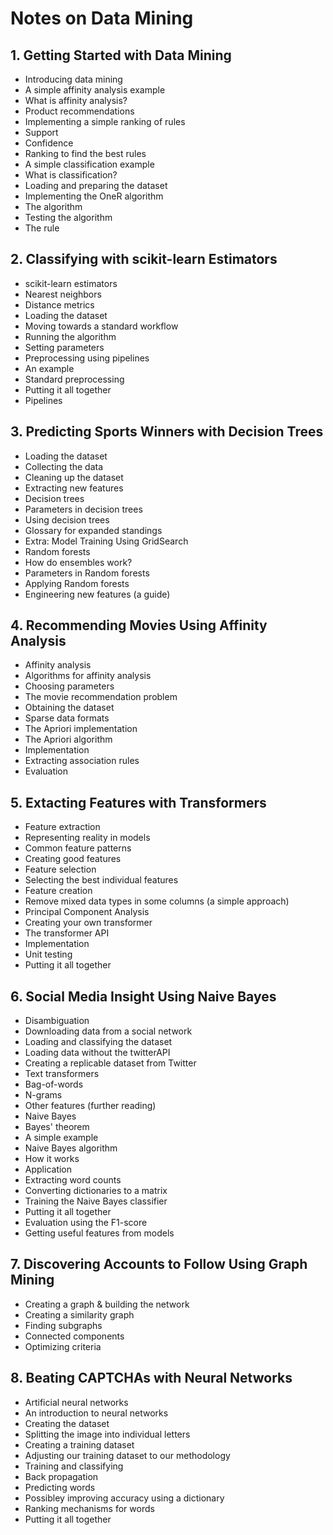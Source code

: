 # Notes on Data Mining

## 1. Getting Started with Data Mining
- Introducing data mining
- A simple affinity analysis example
- What is affinity analysis?
- Product recommendations
- Implementing a simple ranking of rules
- Support
- Confidence 
- Ranking to find the best rules
- A simple classification example
- What is classification?
- Loading and preparing the dataset
- Implementing the OneR algorithm
- The algorithm 
- Testing the algorithm
- The rule

## 2. Classifying with scikit-learn Estimators
- scikit-learn estimators
- Nearest neighbors
- Distance metrics
- Loading the dataset
- Moving towards a standard workflow
- Running the algorithm
- Setting parameters
- Preprocessing using pipelines
- An example
- Standard preprocessing
- Putting it all together
- Pipelines

## 3. Predicting Sports Winners with Decision Trees
- Loading the dataset
- Collecting the data
- Cleaning up the dataset
- Extracting new features
- Decision trees
- Parameters in decision trees
- Using decision trees
- Glossary for expanded standings
- Extra: Model Training Using GridSearch
- Random forests
- How do ensembles work?
- Parameters in Random forests
- Applying Random forests
- Engineering new features (a guide)

## 4. Recommending Movies Using Affinity Analysis
- Affinity analysis
- Algorithms for affinity analysis
- Choosing parameters
- The movie recommendation problem
- Obtaining the dataset
- Sparse data formats
- The Apriori implementation
- The Apriori algorithm
- Implementation
- Extracting association rules
- Evaluation

## 5. Extacting Features with Transformers
- Feature extraction
- Representing reality in models
- Common feature patterns
- Creating good features
- Feature selection
- Selecting the best individual features
- Feature creation
- Remove mixed data types in some columns (a simple approach)
- Principal Component Analysis
- Creating your own transformer
- The transformer API
- Implementation
- Unit testing
- Putting it all together

## 6. Social Media Insight Using Naive Bayes
- Disambiguation
- Downloading data from a social network
- Loading and classifying the dataset
- Loading data without the twitterAPI
- Creating a replicable dataset from Twitter
- Text transformers
- Bag-of-words
- N-grams
- Other features (further reading)
- Naive Bayes
- Bayes' theorem
- A simple example
- Naive Bayes algorithm
- How it works
- Application
- Extracting word counts
- Converting dictionaries to a matrix
- Training the Naive Bayes classifier
- Putting it all together
- Evaluation using the F1-score
- Getting useful features from models

## 7. Discovering Accounts to Follow Using Graph Mining
- Creating a graph & building the network
- Creating a similarity graph
- Finding subgraphs
- Connected components
- Optimizing criteria

## 8. Beating CAPTCHAs with Neural Networks
- Artificial neural networks
- An introduction to neural networks
- Creating the dataset
- Splitting the image into individual letters
- Creating a training dataset
- Adjusting our training dataset to our methodology
- Training and classifying
- Back propagation
- Predicting words
- Possibley improving accuracy using a dictionary
- Ranking mechanisms for words
- Putting it all together